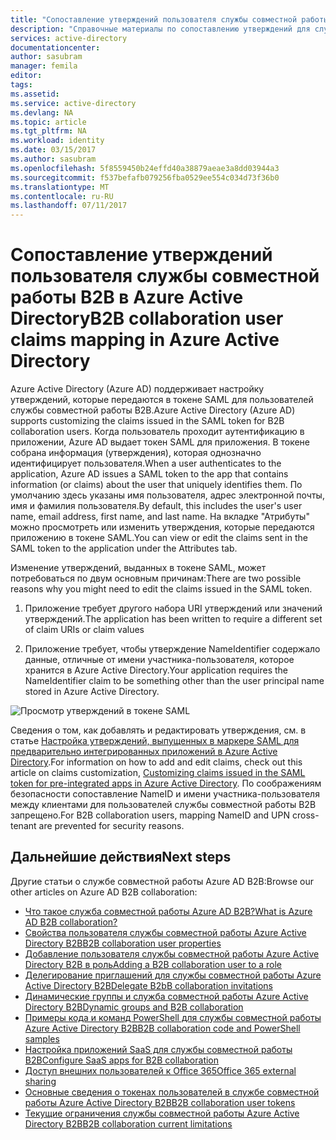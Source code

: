 ```yaml
---
title: "Сопоставление утверждений пользователя службы совместной работы B2B в Azure Active Directory | Документация Майкрософт"
description: "Справочные материалы по сопоставлению утверждений для службы совместной работы Azure Active Directory B2B."
services: active-directory
documentationcenter: 
author: sasubram
manager: femila
editor: 
tags: 
ms.assetid: 
ms.service: active-directory
ms.devlang: NA
ms.topic: article
ms.tgt_pltfrm: NA
ms.workload: identity
ms.date: 03/15/2017
ms.author: sasubram
ms.openlocfilehash: 5f8559450b24effd40a38879aeae3a8dd03944a3
ms.sourcegitcommit: f537befafb079256fba0529ee554c034d73f36b0
ms.translationtype: MT
ms.contentlocale: ru-RU
ms.lasthandoff: 07/11/2017
---
```

# <a name="b2b-collaboration-user-claims-mapping-in-azure-active-directory"></a><span data-ttu-id="3bc5d-103">Сопоставление утверждений пользователя службы совместной работы B2B в Azure Active Directory</span><span class="sxs-lookup"><span data-stu-id="3bc5d-103">B2B collaboration user claims mapping in Azure Active Directory</span></span>

<span data-ttu-id="3bc5d-104">Azure Active Directory (Azure AD) поддерживает настройку утверждений, которые передаются в токене SAML для пользователей службы совместной работы B2B.</span><span class="sxs-lookup"><span data-stu-id="3bc5d-104">Azure Active Directory (Azure AD) supports customizing the claims issued in the SAML token for B2B collaboration users.</span></span> <span data-ttu-id="3bc5d-105">Когда пользователь проходит аутентификацию в приложении, Azure AD выдает токен SAML для приложения. В токене собрана информация (утверждения), которая однозначно идентифицирует пользователя.</span><span class="sxs-lookup"><span data-stu-id="3bc5d-105">When a user authenticates to the application, Azure AD issues a SAML token to the app that contains information (or claims) about the user that uniquely identifies them.</span></span> <span data-ttu-id="3bc5d-106">По умолчанию здесь указаны имя пользователя, адрес электронной почты, имя и фамилия пользователя.</span><span class="sxs-lookup"><span data-stu-id="3bc5d-106">By default, this includes the user's user name, email address, first name, and last name.</span></span> <span data-ttu-id="3bc5d-107">На вкладке "Атрибуты" можно просмотреть или изменить утверждения, которые передаются приложению в токене SAML.</span><span class="sxs-lookup"><span data-stu-id="3bc5d-107">You can view or edit the claims sent in the SAML token to the application under the Attributes tab.</span></span>

<span data-ttu-id="3bc5d-108">Изменение утверждений, выданных в токене SAML, может потребоваться по двум основным причинам:</span><span class="sxs-lookup"><span data-stu-id="3bc5d-108">There are two possible reasons why you might need to edit the claims issued in the SAML token.</span></span>

1. <span data-ttu-id="3bc5d-109">Приложение требует другого набора URI утверждений или значений утверждений.</span><span class="sxs-lookup"><span data-stu-id="3bc5d-109">The application has been written to require a different set of claim URIs or claim values</span></span>

2. <span data-ttu-id="3bc5d-110">Приложение требует, чтобы утверждение NameIdentifier содержало данные, отличные от имени участника-пользователя, которое хранится в Azure Active Directory.</span><span class="sxs-lookup"><span data-stu-id="3bc5d-110">Your application requires the NameIdentifier claim to be something other than the user principal name stored in Azure Active Directory.</span></span>

  ![Просмотр утверждений в токене SAML](media/active-directory-b2b-claims-mapping/view-claims-in-saml-token.png)

<span data-ttu-id="3bc5d-112">Сведения о том, как добавлять и редактировать утверждения, см. в статье [Настройка утверждений, выпущенных в маркере SAML для предварительно интегрированных приложений в Azure Active Directory](develop/active-directory-saml-claims-customization.md).</span><span class="sxs-lookup"><span data-stu-id="3bc5d-112">For information on how to add and edit claims, check out this article on claims customization, [Customizing claims issued in the SAML token for pre-integrated apps in Azure Active Directory](develop/active-directory-saml-claims-customization.md).</span></span> <span data-ttu-id="3bc5d-113">По соображениям безопасности сопоставление NameID и имени участника-пользователя между клиентами для пользователей службы совместной работы B2B запрещено.</span><span class="sxs-lookup"><span data-stu-id="3bc5d-113">For B2B collaboration users, mapping NameID and UPN cross-tenant are prevented for security reasons.</span></span>


## <a name="next-steps"></a><span data-ttu-id="3bc5d-114">Дальнейшие действия</span><span class="sxs-lookup"><span data-stu-id="3bc5d-114">Next steps</span></span>

<span data-ttu-id="3bc5d-115">Другие статьи о службе совместной работы Azure AD B2B:</span><span class="sxs-lookup"><span data-stu-id="3bc5d-115">Browse our other articles on Azure AD B2B collaboration:</span></span>

* [<span data-ttu-id="3bc5d-116">Что такое служба совместной работы Azure AD B2B?</span><span class="sxs-lookup"><span data-stu-id="3bc5d-116">What is Azure AD B2B collaboration?</span></span>](active-directory-b2b-what-is-azure-ad-b2b.md)
* [<span data-ttu-id="3bc5d-117">Свойства пользователя службы совместной работы Azure Active Directory B2B</span><span class="sxs-lookup"><span data-stu-id="3bc5d-117">B2B collaboration user properties</span></span>](active-directory-b2b-user-properties.md)
* [<span data-ttu-id="3bc5d-118">Добавление пользователя службы совместной работы Azure Active Directory B2B в роль</span><span class="sxs-lookup"><span data-stu-id="3bc5d-118">Adding a B2B collaboration user to a role</span></span>](active-directory-b2b-add-guest-to-role.md)
* [<span data-ttu-id="3bc5d-119">Делегирование приглашений для службы совместной работы Azure Active Directory B2B</span><span class="sxs-lookup"><span data-stu-id="3bc5d-119">Delegate B2bB collaboration invitations</span></span>](active-directory-b2b-delegate-invitations.md)
* [<span data-ttu-id="3bc5d-120">Динамические группы и служба совместной работы Azure Active Directory B2B</span><span class="sxs-lookup"><span data-stu-id="3bc5d-120">Dynamic groups and B2B collaboration</span></span>](active-directory-b2b-dynamic-groups.md)
* [<span data-ttu-id="3bc5d-121">Примеры кода и команд PowerShell для службы совместной работы Azure Active Directory B2B</span><span class="sxs-lookup"><span data-stu-id="3bc5d-121">B2B collaboration code and PowerShell samples</span></span>](active-directory-b2b-code-samples.md)
* [<span data-ttu-id="3bc5d-122">Настройка приложений SaaS для службы совместной работы B2B</span><span class="sxs-lookup"><span data-stu-id="3bc5d-122">Configure SaaS apps for B2B collaboration</span></span>](active-directory-b2b-configure-saas-apps.md)
* [<span data-ttu-id="3bc5d-123">Доступ внешних пользователей к Office 365</span><span class="sxs-lookup"><span data-stu-id="3bc5d-123">Office 365 external sharing</span></span>](active-directory-b2b-o365-external-user.md)
* [<span data-ttu-id="3bc5d-124">Основные сведения о токенах пользователей в службе совместной работы Azure Active Directory B2B</span><span class="sxs-lookup"><span data-stu-id="3bc5d-124">B2B collaboration user tokens</span></span>](active-directory-b2b-user-token.md)
* [<span data-ttu-id="3bc5d-125">Текущие ограничения службы совместной работы Azure Active Directory B2B</span><span class="sxs-lookup"><span data-stu-id="3bc5d-125">B2B collaboration current limitations</span></span>](active-directory-b2b-current-limitations.md)
